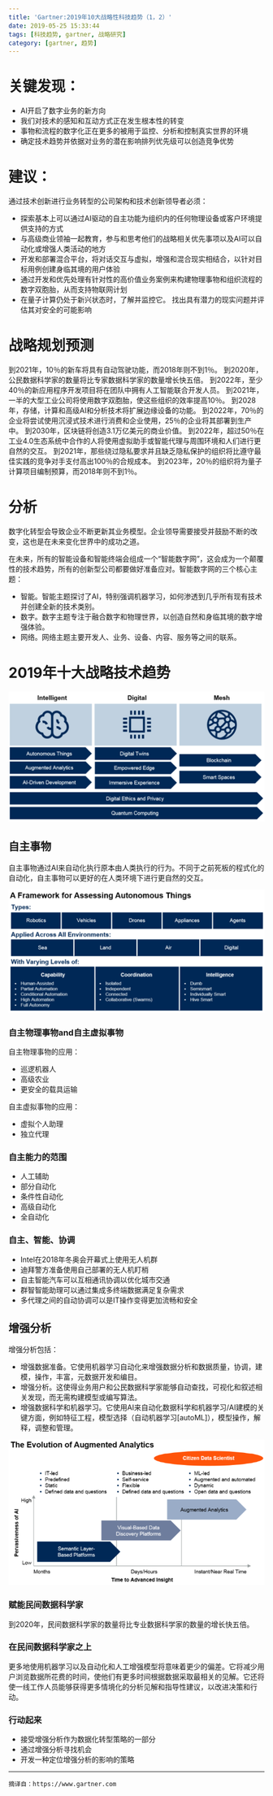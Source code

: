 ```yaml
---
title: 'Gartner:2019年10大战略性科技趋势（1，2）'
date: 2019-05-25 15:33:44
tags: [科技趋势, gartner, 战略研究]
category: [gartner, 趋势]
---
```


# 关键发现：

- AI开启了数字业务的新方向
- 我们对技术的感知和互动方式正在发生根本性的转变
- 事物和流程的数字化正在更多的被用于监控、分析和控制真实世界的环境
- 确定技术趋势并依据对业务的潜在影响排列优先级可以创造竞争优势

# 建议：

通过技术创新进行业务转型的公司架构和技术创新领导者必须：

- 探索基本上可以通过AI驱动的自主功能为组织内的任何物理设备或客户环境提供支持的方式
- 与高级商业领袖一起教育，参与和思考他们的战略相关优先事项以及AI可以自动化或增强人类活动的地方
- 开发和部署混合平台，将对话交互与虚拟，增强和混合现实相结合，以针对目标用例创建身临其境的用户体验
- 通过开发和优先处理有针对性的高价值业务案例来构建物理事物和组织流程的数字双胞胎，从而支持物联网计划
- 在量子计算仍处于新兴状态时，了解并监控它。 找出具有潜力的现实问题并评估其对安全的可能影响

# 战略规划预测

到2021年，10％的新车将具有自动驾驶功能，而2018年则不到1％。
到2020年，公民数据科学家的数量将比专家数据科学家的数量增长快五倍。
到2022年，至少40％的新应用程序开发项目将在团队中拥有人工智能联合开发人员。
到2021年，一半的大型工业公司将使用数字双胞胎，使这些组织的效率提高10％。
到2028年，存储，计算和高级AI和分析技术将扩展边缘设备的功能。
到2022年，70％的企业将尝试使用沉浸式技术进行消费和企业使用，25％的企业将其部署到生产中。
到2030年，区块链将创造3.1万亿美元的商业价值。
到2022年，超过50％在工业4.0生态系统中合作的人将使用虚拟助手或智能代理与周围环境和人们进行更自然的交互。
到2021年，那些绕过隐私要求并且缺乏隐私保护的组织将比遵守最佳实践的竞争对手支付高出100％的合规成本。
到2023年，20％的组织将为量子计算项目编制预算，而2018年则不到1％。

# 分析

数字化转型会导致企业不断更新其业务模型。企业领导需要接受并鼓励不断的改变，这也是在未来变化世界中的成功之道。

在未来，所有的智能设备和智能终端会组成一个“智能数字网”，这会成为一个颠覆性的技术趋势，所有的创新型公司都要做好准备应对。智能数字网的三个核心主题：

- 智能。智能主题探讨了AI，特别强调机器学习，如何渗透到几乎所有现有技术并创建全新的技术类别。
- 数字。数字主题专注于融合数字和物理世界，以创造自然和身临其境的数字增强体验。
- 网络。网络主题主要开发人、业务、设备、内容、服务等之间的联系。

# 2019年十大战略技术趋势

![](https://raw.githubusercontent.com/imonce/imgs/master/20190527105918.png)

## 自主事物

自主事物通过AI来自动化执行原本由人类执行的行为。不同于之前死板的程式化的自动化，自主事物可以更好的在人类环境下进行更自然的交互。

![](https://raw.githubusercontent.com/imonce/imgs/master/20190529202423.png)

### 自主物理事物and自主虚拟事物

自主物理事物的应用：

- 巡逻机器人
- 高级农业
- 更安全的载具运输

自主虚拟事物的应用：

- 虚拟个人助理
- 独立代理

### 自主能力的范围

- 人工辅助
- 部分自动化
- 条件性自动化
- 高级自动化
- 全自动化

### 自主、智能、协调

- Intel在2018年冬奥会开幕式上使用无人机群
- 迪拜警方准备使用自己部署的无人机盯梢
- 自主智能汽车可以互相通讯协调以优化城市交通
- 群智智能助理可以通过集成多终端数据满足复杂需求
- 多代理之间的自动协调可以是IT操作变得更加流畅和安全

## 增强分析

增强分析包括：

- 增强数据准备。它使用机器学习自动化来增强数据分析和数据质量，协调，建模，操作，丰富，元数据开发和编目。
- 增强分析。这使得业务用户和公民数据科学家能够自动查找，可视化和叙述相关发现，而无需构建模型或编写算法。
- 增强数据科学和机器学习。它使用AI来自动化数据科学和机器学习/AI建模的关键方面，例如特征工程，模型选择（自动机器学习[autoML]），模型操作，解释，调整和管理。

![](https://raw.githubusercontent.com/imonce/imgs/master/20190529205050.png)

### 赋能民间数据科学家

到2020年，民间数据科学家的数量将比专业数据科学家的数量的增长快五倍。

### 在民间数据科学家之上

更多地使用机器学习以及自动化和人工增强模型将意味着更少的偏差。它将减少用户浏览数据所花费的时间，使他们有更多时间根据数据采取最相关的见解。它还将使一线工作人员能够获得更多情境化的分析见解和指导性建议，以改进决策和行动。

### 行动起来

- 接受增强分析作为数据化转型策略的一部分
- 通过增强分析寻找机会
- 开发一种定位增强分析的影响的策略

---

	摘译自：https://www.gartner.com